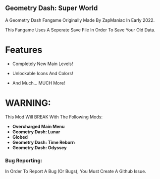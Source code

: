 ## <cg>Geometry Dash: Super World</c>

A Geometry Dash Fangame Originally Made By ZapManiac In Early 2022.

This Fangame Uses A Seperate Save File In Order To Save Your Old Data.

# <cb>Features</c>

- Completely New Main Levels!

- Unlockable Icons And Colors!

- And Much... MUCH More!

# **<cr>WARNING:</c>**

This Mod Will <cr>BREAK</c> With The Following Mods:

- **Overcharged Main Menu**
- **Geometry Dash: Lunar**
- **Globed**
- **Geometry Dash: Time Reborn**
- **Geometry Dash: Odyssey**

### **Bug Reporting**:

In Order To Report A Bug (Or Bugs), You Must Create A Github Issue.